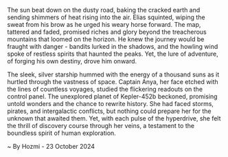 
The sun beat down on the dusty road, baking the cracked earth and sending shimmers of heat rising into the air.  Elias squinted, wiping the sweat from his brow as he urged his weary horse forward. The map, tattered and faded, promised riches and glory beyond the treacherous mountains that loomed on the horizon. He knew the journey would be fraught with danger - bandits lurked in the shadows, and the howling wind spoke of restless spirits that haunted the peaks. Yet, the lure of adventure, of forging his own destiny, drove him onward.

The sleek, silver starship hummed with the energy of a thousand suns as it hurtled through the vastness of space. Captain Anya, her face etched with the lines of countless voyages, studied the flickering readouts on the control panel. The unexplored planet of Kepler-452b beckoned, promising untold wonders and the chance to rewrite history.  She had faced storms, pirates, and intergalactic conflicts, but nothing could prepare her for the unknown that awaited them. Yet, with each pulse of the hyperdrive, she felt the thrill of discovery course through her veins, a testament to the boundless spirit of human exploration. 

~ By Hozmi - 23 October 2024
